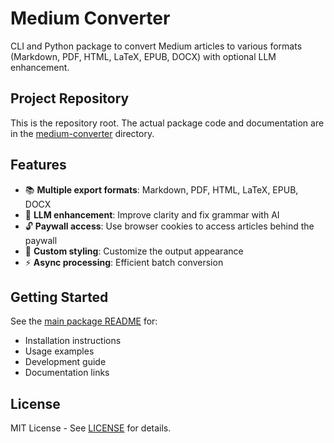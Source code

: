 # Medium Converter

CLI and Python package to convert Medium articles to various formats (Markdown, PDF, HTML, LaTeX, EPUB, DOCX) with optional LLM enhancement.

## Project Repository

This is the repository root. The actual package code and documentation are in the [medium-converter](./medium-converter/) directory.

## Features

- 📚 **Multiple export formats**: Markdown, PDF, HTML, LaTeX, EPUB, DOCX
- 🤖 **LLM enhancement**: Improve clarity and fix grammar with AI
- 🔓 **Paywall access**: Use browser cookies to access articles behind the paywall
- 🎨 **Custom styling**: Customize the output appearance
- ⚡ **Async processing**: Efficient batch conversion

## Getting Started

See the [main package README](./medium-converter/README.md) for:
- Installation instructions
- Usage examples
- Development guide
- Documentation links

## License

MIT License - See [LICENSE](./medium-converter/LICENSE) for details.